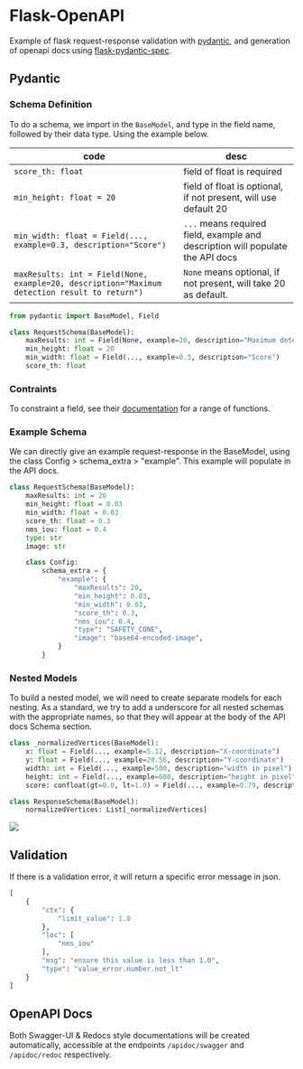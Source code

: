 # Flask-OpenAPI

Example of flask request-response validation with [pydantic](https://pydantic-docs.helpmanual.io), and generation of openapi docs using [flask-pydantic-spec](https://github.com/turner-townsend/flask-pydantic-spec).

## Pydantic

### Schema Definition

To do a schema, we import in the `BaseModel`, and type in the field name, followed by their data type. Using the example below.

| code | desc |
|-|-|
| `score_th: float` |  field of float is required |
| `min_height: float = 20` |  field of float is optional, if not present, will use default 20 |
| `min_width: float = Field(..., example=0.3, description="Score")` | `...` means required field, example and description will populate the API docs |
| `maxResults: int = Field(None, example=20, description="Maximum detection result to return")` | `None` means optional, if not present, will take 20 as default. |

```python
from pydantic import BaseModel, Field

class RequestSchema(BaseModel):
    maxResults: int = Field(None, example=20, description="Maximum detection result to return")
    min_height: float = 20
    min_width: float = Field(..., example=0.3, description="Score")
    score_th: float
```

### Contraints

To constraint a field, see their [documentation](https://pydantic-docs.helpmanual.io/usage/types/#constrained-types) for a range of functions.

### Example Schema

We can directly give an example request-response in the BaseModel, using the class Config > schema_extra > "example". This example will populate in the API docs.

```python
class RequestSchema(BaseModel):
    maxResults: int = 20
    min_height: float = 0.03
    min_width: float = 0.03
    score_th: float = 0.3
    nms_iou: float = 0.4
    type: str
    image: str

    class Config:
        schema_extra = {
            "example": {
                "maxResults": 20,
                "min_height": 0.03,
                "min_width": 0.03,
                "score_th": 0.3,
                "nms_iou": 0.4,
                "type": "SAFETY_CONE",
                "image": "base64-encoded-image",
            }
        }
```

### Nested Models

To build a nested model, we will need to create separate models for each nesting. As a standard, we try to add a underscore for all nested schemas with the appropriate names, so that they will appear at the body of the API docs Schema section.

```python
class _normalizedVertices(BaseModel):
    x: float = Field(..., example=5.12, description="X-coordinate")
    y: float = Field(..., example=20.56, description="Y-coordinate")
    width: int = Field(..., example=500, description="width in pixel")
    height: int = Field(..., example=600, description="height in pixel")
    score: confloat(gt=0.0, lt=1.0) = Field(..., example=0.79, description="confidence score")

class ResponseSchema(BaseModel):
    normalizedVertices: List[_normalizedVertices]
```

![](https://github.com/mapattacker/Flask-OpenAPI/blob/master/images/apidocs.png?raw=true)


## Validation

If there is a validation error, it will return a specific error message in json.

```python
[
    {
        "ctx": {
            "limit_value": 1.0
        },
        "loc": [
            "nms_iou"
        ],
        "msg": "ensure this value is less than 1.0",
        "type": "value_error.number.not_lt"
    }
]
```

## OpenAPI Docs

Both Swagger-UI & Redocs style documentations will be created automatically, accessible at the endpoints `/apidoc/swagger` and `/apidoc/redoc` respectively.
